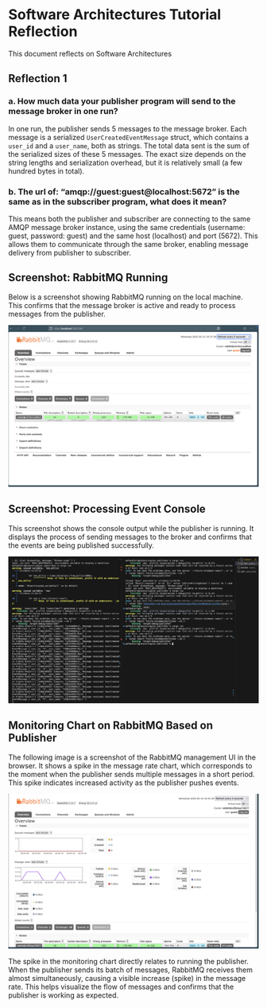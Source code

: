 # Software Architectures Tutorial Reflection

This document reflects on Software Architectures

## Reflection 1

### a. How much data your publisher program will send to the message broker in one run?

In one run, the publisher sends 5 messages to the message broker. Each message is a serialized `UserCreatedEventMessage` struct, which contains a `user_id` and a `user_name`, both as strings. The total data sent is the sum of the serialized sizes of these 5 messages. The exact size depends on the string lengths and serialization overhead, but it is relatively small (a few hundred bytes in total).

### b. The url of: “amqp://guest:guest@localhost:5672” is the same as in the subscriber program, what does it mean?

This means both the publisher and subscriber are connecting to the same AMQP message broker instance, using the same credentials (username: guest, password: guest) and the same host (localhost) and port (5672). This allows them to communicate through the same broker, enabling message delivery from publisher to subscriber.

## Screenshot: RabbitMQ Running

Below is a screenshot showing RabbitMQ running on the local machine. This confirms that the message broker is active and ready to process messages from the publisher.

![RabbitMQ running](/rabbitmq_run.png)

## Screenshot: Processing Event Console

This screenshot shows the console output while the publisher is running. It displays the process of sending messages to the broker and confirms that the events are being published successfully.

![Processing event console](/console_processing.png)

## Monitoring Chart on RabbitMQ Based on Publisher

The following image is a screenshot of the RabbitMQ management UI in the browser. It shows a spike in the message rate chart, which corresponds to the moment when the publisher sends multiple messages in a short period. This spike indicates increased activity as the publisher pushes events.

![Monitoring chart](/monitoring_chart_rabbitmq.png)

The spike in the monitoring chart directly relates to running the publisher. When the publisher sends its batch of messages, RabbitMQ receives them almost simultaneously, causing a visible increase (spike) in the message rate. This helps visualize the flow of messages and confirms that the publisher is working as expected.
